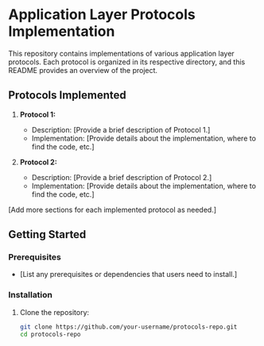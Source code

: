 # Application Layer Protocols Implementation

This repository contains implementations of various application layer protocols. Each protocol is organized in its respective directory, and this README provides an overview of the project.

## Protocols Implemented

1. **Protocol 1:**
   - Description: [Provide a brief description of Protocol 1.]
   - Implementation: [Provide details about the implementation, where to find the code, etc.]

2. **Protocol 2:**
   - Description: [Provide a brief description of Protocol 2.]
   - Implementation: [Provide details about the implementation, where to find the code, etc.]

[Add more sections for each implemented protocol as needed.]

## Getting Started

### Prerequisites

- [List any prerequisites or dependencies that users need to install.]

### Installation

1. Clone the repository:

   ```bash
   git clone https://github.com/your-username/protocols-repo.git
   cd protocols-repo
